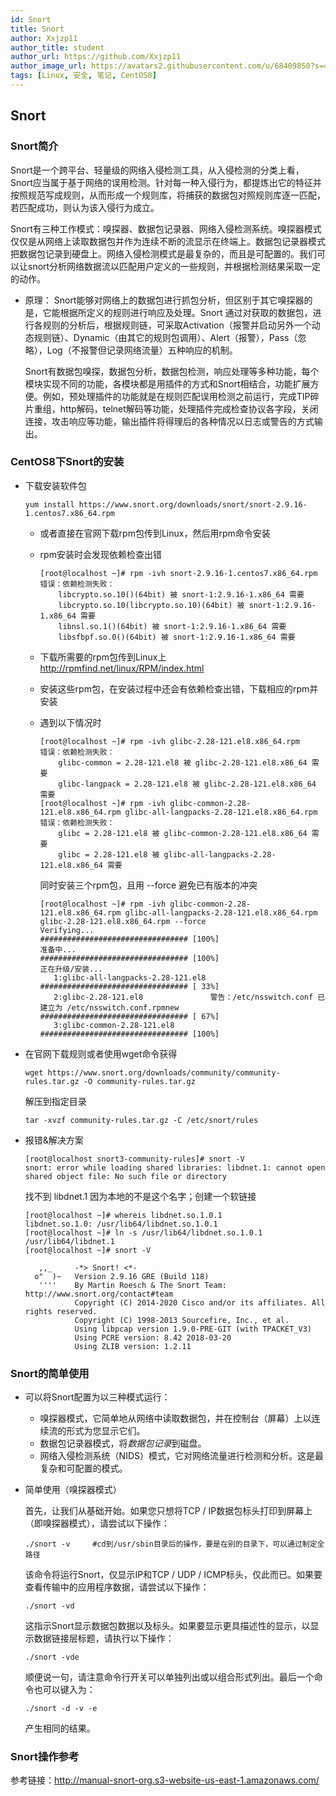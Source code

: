 ```yaml
---
id: Snort
title: Snort
author: Xxjzp11
author_title: student
author_url: https://github.com/Xxjzp11
author_image_url: https://avatars2.githubusercontent.com/u/68409850?s=460&u=144d3c818e76fe4b88687db84279fad48b198818&v=4
tags: [Linux, 安全, 笔记, CentOS8]
---
```


##  Snort

### Snort简介

Snort是一个跨平台、轻量级的网络入侵检测工具，从入侵检测的分类上看，Snort应当属于基于网络的误用检测。针对每一种入侵行为，都提炼出它的特征并按照规范写成规则，从而形成一个规则库，将捕获的数据包对照规则库逐一匹配，若匹配成功，则认为该入侵行为成立。

Snort有三种工作模式：嗅探器、数据包记录器、网络入侵检测系统。嗅探器模式仅仅是从网络上读取数据包并作为连续不断的流显示在终端上。数据包记录器模式把数据包记录到硬盘上。网络入侵检测模式是最复杂的，而且是可配置的。我们可以让snort分析网络数据流以匹配用户定义的一些规则，并根据检测结果采取一定的动作。

<!--truncate-->

- 原理：
  Snort能够对网络上的数据包进行抓包分析，但区别于其它嗅探器的是，它能根据所定义的规则进行响应及处理。Snort 通过对获取的数据包，进行各规则的分析后，根据规则链，可采取Activation（报警并启动另外一个动态规则链）、Dynamic（由其它的规则包调用）、Alert（报警），Pass（忽略），Log（不报警但记录网络流量）五种响应的机制。

  Snort有数据包嗅探，数据包分析，数据包检测，响应处理等多种功能，每个模块实现不同的功能，各模块都是用插件的方式和Snort相结合，功能扩展方便。例如，预处理插件的功能就是在规则匹配误用检测之前运行，完成TIP碎片重组，http解码，telnet解码等功能，处理插件完成检查协议各字段，关闭连接，攻击响应等功能，输出插件将得理后的各种情况以日志或警告的方式输出。

### CentOS8下Snort的安装

- 下载安装软件包

  ``` 
  yum install https://www.snort.org/downloads/snort/snort-2.9.16-1.centos7.x86_64.rpm
  ```

  - 或者直接在官网下载rpm包传到Linux，然后用rpm命令安装

  - rpm安装时会发现依赖检查出错

    ``` 
    [root@localhost ~]# rpm -ivh snort-2.9.16-1.centos7.x86_64.rpm 
    错误：依赖检测失败：
    	libcrypto.so.10()(64bit) 被 snort-1:2.9.16-1.x86_64 需要
    	libcrypto.so.10(libcrypto.so.10)(64bit) 被 snort-1:2.9.16-1.x86_64 需要
    	libnsl.so.1()(64bit) 被 snort-1:2.9.16-1.x86_64 需要
    	libsfbpf.so.0()(64bit) 被 snort-1:2.9.16-1.x86_64 需要
    ```

  - 下载所需要的rpm包传到Linux上  http://rpmfind.net/linux/RPM/index.html

  - 安装这些rpm包，在安装过程中还会有依赖检查出错，下载相应的rpm并安装

  - 遇到以下情况时

    ``` 
    [root@localhost ~]# rpm -ivh glibc-2.28-121.el8.x86_64.rpm 
    错误：依赖检测失败：
    	glibc-common = 2.28-121.el8 被 glibc-2.28-121.el8.x86_64 需要
    	glibc-langpack = 2.28-121.el8 被 glibc-2.28-121.el8.x86_64 需要
    [root@localhost ~]# rpm -ivh glibc-common-2.28-121.el8.x86_64.rpm glibc-all-langpacks-2.28-121.el8.x86_64.rpm 
    错误：依赖检测失败：
    	glibc = 2.28-121.el8 被 glibc-common-2.28-121.el8.x86_64 需要
    	glibc = 2.28-121.el8 被 glibc-all-langpacks-2.28-121.el8.x86_64 需要
    ```

    同时安装三个rpm包，且用 --force 避免已有版本的冲突

    ``` 
    [root@localhost ~]# rpm -ivh glibc-common-2.28-121.el8.x86_64.rpm glibc-all-langpacks-2.28-121.el8.x86_64.rpm glibc-2.28-121.el8.x86_64.rpm --force  
    Verifying...                          ################################# [100%]
    准备中...                          ################################# [100%]
    正在升级/安装...
       1:glibc-all-langpacks-2.28-121.el8 ################################# [ 33%]
       2:glibc-2.28-121.el8               警告：/etc/nsswitch.conf 已建立为 /etc/nsswitch.conf.rpmnew 
    ################################# [ 67%]
       3:glibc-common-2.28-121.el8        ################################# [100%]
    ```

- 在官网下载规则或者使用wget命令获得

  ``` 
  wget https://www.snort.org/downloads/community/community-rules.tar.gz -O community-rules.tar.gz
  ```

  解压到指定目录

  ``` 
  tar -xvzf community-rules.tar.gz -C /etc/snort/rules
  ```

- 报错&解决方案

  ``` 
  [root@localhost snort3-community-rules]# snort -V 
  snort: error while loading shared libraries: libdnet.1: cannot open shared object file: No such file or directory
  ```

  找不到 libdnet.1 因为本地的不是这个名字；创建一个软链接

  ``` 
  [root@localhost ~]# whereis libdnet.so.1.0.1
  libdnet.so.1.0: /usr/lib64/libdnet.so.1.0.1
  [root@localhost ~]# ln -s /usr/lib64/libdnet.so.1.0.1 /usr/lib64/libdnet.1
  [root@localhost ~]# snort -V
  
     ,,_     -*> Snort! <*-
    o"  )~   Version 2.9.16 GRE (Build 118) 
     ''''    By Martin Roesch & The Snort Team: http://www.snort.org/contact#team
             Copyright (C) 2014-2020 Cisco and/or its affiliates. All rights reserved.
             Copyright (C) 1998-2013 Sourcefire, Inc., et al.
             Using libpcap version 1.9.0-PRE-GIT (with TPACKET_V3)
             Using PCRE version: 8.42 2018-03-20
             Using ZLIB version: 1.2.11
  ```

### Snort的简单使用

- 可以将Snort配置为以三种模式运行：

  - 嗅探器模式，它简单地从网络中读取数据包，并在控制台（屏幕）上以连续流的形式为您显示它们。
  - 数据包记录器模式，将*数据包记录*到磁盘。
  - 网络入侵检测系统（NIDS）模式，它对网络流量进行检测和分析。这是最复杂和可配置的模式。

- 简单使用（嗅探器模式）

  首先，让我们从基础开始。如果您只想将TCP / IP数据包标头打印到屏幕上（即嗅探器模式），请尝试以下操作：

      ./snort -v     #cd到/usr/sbin目录后的操作，要是在别的目录下，可以通过制定全路径

  该命令将运行Snort，仅显示IP和TCP / UDP / ICMP标头，仅此而已。如果要查看传输中的应用程序数据，请尝试以下操作：

      ./snort -vd

  这指示Snort显示数据包数据以及标头。如果要显示更具描述性的显示，以显示数据链接层标题，请执行以下操作：

      ./snort -vde

  顺便说一句，请注意命令行开关可以单独列出或以组合形式列出。最后一个命令也可以键入为：

      ./snort -d -v -e

  产生相同的结果。

### Snort操作参考

参考链接：http://manual-snort-org.s3-website-us-east-1.amazonaws.com/